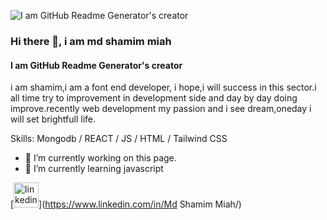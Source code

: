 ![I am GitHub Readme Generator's creator](https://i.ibb.co/GPX1PfW/Corporate-Linked-In-Banner.jpg)

### Hi there 👋, i am md shamim miah
#### I am GitHub Readme Generator's creator

i am shamim,i am a font end developer, i hope,i will success in this sector.i all time try to improvement in development side and  day by day doing improve.recently web development my passion and i see dream,oneday i will set brightfull life.

Skills: Mongodb / REACT / JS / HTML / Tailwind CSS

- 🔭 I’m currently working on this page. 
- 🌱 I’m currently learning javascript 


[<img src='https://cdn.jsdelivr.net/npm/simple-icons@3.0.1/icons/linkedin.svg' alt='linkedin' height='40'>](https://www.linkedin.com/in/Md Shamim Miah/)  

